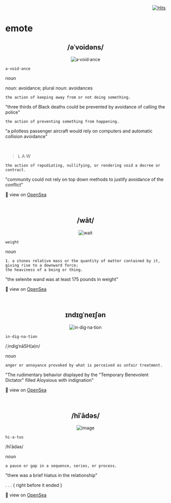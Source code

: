 <div align="right">
  
[![Hits](https://hits.seeyoufarm.com/api/count/incr/badge.svg?url=https%3A%2F%2Fgithub.com%2FUnderground-Railroad%2FmagnificentMammals%2Fblob%2Fmain%2FnftCollections%2Femote.md&count_bg=%23F432D8&title_bg=%23555555&icon=macys.svg&icon_color=%23F432D8&title=hits&edge_flat=false)](https://hits.seeyoufarm.com)
  
 </div>
 
# emote
<h2 align="center"> /əˈvoidəns/ </h2>
<div align="center">
  
![a·void·ance](https://polywork-production.imgix.net/sk1axlr8nqt7o20n3ste2refsy9z?ixlib=rails-4.2.0&w=650&auto=format&dpr=1&q=75")

</div>

`a·void·ance`

noun

noun: avoidance; plural noun: avoidances

`the action of keeping away from or not doing something.`

"three thirds of Black deaths could be prevented by avoidance of calling the police"

`the action of preventing something from happening.`

"a pilotless passenger aircraft would rely on computers and automatic collision avoidance"

<br>

> L A W

`the action of repudiating, nullifying, or rendering void a decree or contract.`

"community could not rely on top down methods to justify avoidance of the conflict"

👀 view on [OpenSea](https://opensea.io/assets/0x495f947276749ce646f68ac8c248420045cb7b5e/12714204501747205633217818940794087116270597844190628696059582172728177721345/)

<br>

<h2 align="center"> /wāt/ </h2>
<div align="center">
  
![wait](https://lh3.googleusercontent.com/Rn9Uk_UulNSWCJFmXvRDW0QbfGXbqSCTDLHZzLV0zIOtQPl5Lmp4PAk_BMoDch-xgoMFOFPURuYQPU5KyoP0nNLK_9uKlxDBcR4X=s0)

</div>
  
`weight`

noun

`1. a stones relative mass or the quantity of matter contained by it, giving rise to a downward force;` <br>
`the heaviness of a being or thing.`

"the selenite wand was at least 175 pounds in weight"  
  
</div>

👀 view on [OpenSea](https://opensea.io/assets/matic/0x2953399124f0cbb46d2cbacd8a89cf0599974963/12714204501747205633217818940794087116270597844190628696059582145240387026945)

<br>

<h2 align="center"> ɪndɪɡˈneɪʃən </h2>
<div align="center">
  
![in·dig·na·tion](https://lh3.googleusercontent.com/CXttiQswKWRKXE0JK8xs53nBuehJTxrWOp2ytx-q5VdFYTAsjK7vPY4WoPMloBkU49sq1va-_bgFCizrauaEMPSW3tmRzBA9GvYnEA=w600)

</div>

`in·dig·na·tion`

/ˌindiɡˈnāSH(ə)n/

noun

`anger or annoyance provoked by what is perceived as unfair treatment.`

"The rudimentary behavior displayed by the "Temporary Benevolent Dictator" filled Aloysious with indignation"

👀 view on [OpenSea](https://opensea.io/assets/matic/0x2953399124f0cbb46d2cbacd8a89cf0599974963/12714204501747205633217818940794087116270597844190628696059582143041363771393)

<br>

<h2 align="center"> /hīˈādəs/ </h2>
<div align="center">
  
![image](https://lh3.googleusercontent.com/duy-UVVnIWSQGuztOo4qx4HNliZmR_nfbC5tk0R1yaV0Am5YjgHRkyKq7hVQHg3F-T0YOKh-A82RW45A2ajk_XaJPlVAFuI3zxXatw=s0)

</div>

`hi·a·tus`

/hīˈādəs/

noun

`a pause or gap in a sequence, series, or process.`

"there was a brief hiatus in the relationship"

. . . { right before it ended }

👀 view on [OpenSea](https://opensea.io/assets/matic/0x2953399124f0cbb46d2cbacd8a89cf0599974963/12714204501747205633217818940794087116270597844190628696059582144140875399169)

